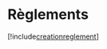 # Règlements

[!include[creationreglement](reglements.creationreglement.autogen.md)]
























































































